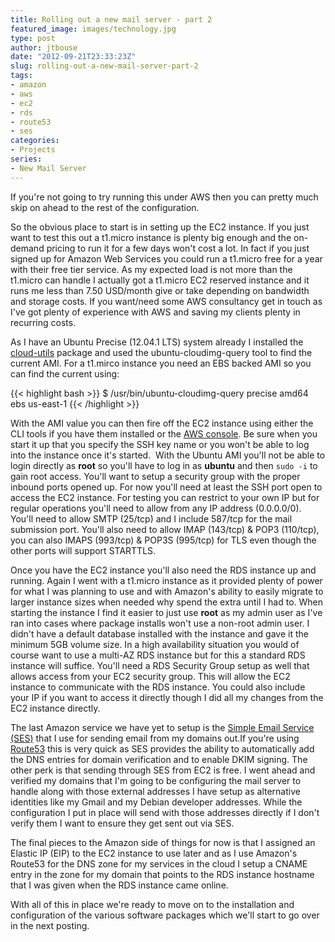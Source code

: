 ```yaml
---
title: Rolling out a new mail server - part 2
featured_image: images/technology.jpg
type: post
author: jtbouse
date: "2012-09-21T23:33:23Z"
slug: rolling-out-a-new-mail-server-part-2
tags:
- amazon
- aws
- ec2
- rds
- route53
- ses
categories:
- Projects
series:
- New Mail Server
---
```

If you're not going to try running this under AWS then you can pretty much skip on ahead to the rest of the configuration.

So the obvious place to start is in setting up the EC2 instance. If you just want to test this out a t1.micro instance is plenty big enough and the on-demand pricing to run it for a few days won't cost a lot. In fact if you just signed up for Amazon Web Services you could run a t1.micro free for a year with their free tier service. As my expected load is not more than the t1.micro can handle I actually got a t1.micro EC2 reserved instance and it runs me less than 7.50 USD/month give or take depending on bandwidth and storage costs. If you want/need some AWS consultancy get in touch as I've got plenty of experience with AWS and saving my clients plenty in recurring costs.

As I have an Ubuntu Precise (12.04.1 LTS) system already I installed the [cloud-utils](https://packages.ubuntu.com/cloud-utils) package and used the ubuntu-cloudimg-query tool to find the current AMI. For a t1.mirco instance you need an EBS backed AMI so you can find the current using:

{{< highlight bash >}}
  $ /usr/bin/ubuntu-cloudimg-query precise amd64 ebs us-east-1
{{< /highlight >}}

With the AMI value you can then fire off the EC2 instance using either the CLI tools if you have them installed or the [AWS console](https://console.aws.amazon.com/ec2/home/). Be sure when you start it up that you specify the SSH key name or you won't be able to log into the instance once it's started.  With the Ubuntu AMI you'll not be able to login directly as **root** so you'll have to log in as **ubuntu** and then `sudo -i` to gain root access. You'll want to setup a security group with the proper inbound ports opened up. For now you'll need at least the SSH port open to access the EC2 instance. For testing you can restrict to your own IP but for regular operations you'll need to allow from any IP address (0.0.0.0/0). You'll need to allow SMTP (25/tcp) and I include 587/tcp for the mail submission port. You'll also need to allow IMAP (143/tcp) & POP3 (110/tcp), you can also IMAPS (993/tcp) & POP3S (995/tcp) for TLS even though the other ports will support STARTTLS.

Once you have the EC2 instance you'll also need the RDS instance up and running. Again I went with a t1.micro instance as it provided plenty of power for what I was planning to use and with Amazon's ability to easily migrate to larger instance sizes when needed why spend the extra until I had to. When starting the instance I find it easier to just use **root** as my admin user as I've ran into cases where package installs won't use a non-root admin user. I didn't have a default database installed with the instance and gave it the minimum 5GB volume size. In a high availability situation you would of course want to use a multi-AZ RDS instance but for this a standard RDS instance will suffice. You'll need a RDS Security Group setup as well that allows access from your EC2 security group. This will allow the EC2 instance to communicate with the RDS instance. You could also include your IP if you want to access it directly though I did all my changes from the EC2 instance directly.

The last Amazon service we have yet to setup is the [Simple Email Service (SES)](https://aws.amazon.com/ses/) that I use for sending email from my domains out.If you're using [Route53](https://aws.amazon.com/route53/) this is very quick as SES provides the ability to automatically add the DNS entries for domain verification and to enable DKIM signing. The other perk is that sending through SES from EC2 is free. I went ahead and verified my domains that I'm going to be configuring the mail server to handle along with those external addresses I have setup as alternative identities like my Gmail and my Debian developer addresses. While the configuration I put in place will send with those addresses directly if I don't verify them I want to ensure they get sent out via SES.

The final pieces to the Amazon side of things for now is that I assigned an Elastic IP (EIP) to the EC2 instance to use later and as I use Amazon's Route53 for the DNS zone for my services in the cloud I setup a CNAME entry in the zone for my domain that points to the RDS instance hostname that I was given when the RDS instance came online.

With all of this in place we're ready to move on to the installation and configuration of the various software packages which we'll start to go over in the next posting.
